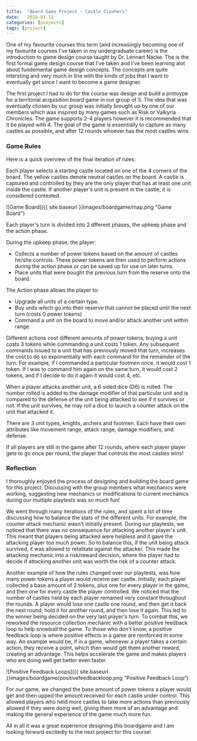 ```yaml
---
title:  "Board Game Project - Castle Clashers"
date:   2016-01-11
categories: [projects]
tags: [project]
---
```


One of my favourite courses this term (and increasingly becoming one of my favourite courses I've taken in my undergraduate career) is the introduction to game design course taught by Dr. Lennart Nacke. The is the first formal game design course that I've taken and I've been learning alot about fundemental game design concepts. The concepts are quite intersting and very much in line with the kinds of jobs that I want to eventually get since I want to become a game designer.

The first project I had to do for the course was design and build a protoype for a territorial acquisition board game in our group of 5. The idea that was eventually chosen by our group was initially brought up by one of our members which was inspired by many games such as Risk or Valkyria Chronicles. The game supports 2-4 players however it is recommended that it be played with 4. The goal of the game is essentially to capture as many castles as possible, and after 12 rounds whoever has the most castles wins. 

### Game Rules

Here is a quick overview of the final iteration of rules:

Each player selects a starting castle located on one of the 4 corners of the board. The yellow castles denote neutral castles on the board. A castle is captured and controlled by they are the only player that has at least one unit inside the castle. If another player's unit is present in the castle, it is considered contested.

![Game Board]({{ site.baseurl }}images/boardgame/map.png "Game Board")


Each player's turn is divided into 2 dfferent phases, the upkeep phase and the action phase.

During the upkeep phase, the player:

+ Collects a number of power tokens based on the amount of castles he/she controls. These power tokens are then used to perform actions during the action phase or can be saved up for use on later turns.
+ Place units that were bought the previous turn from the reserve onto the board.


The Action phase allows the player to:

+ Upgrade all units of a certain type.
+ Buy units which go into their reserve that cannot be placed until the next turn (costs 0 power tokens)
+ Command a unit on the board to move and/or attack another unit within range.

Different actions cost different amounts of power tokens, buying a unit costs 3 tokens while commanding a unit costs 1 token. Any subsequent commands issued to a unit that has previously moved that turn, increases the cost to do so exponentially with each command for the remainder of the turn. For example, if I commanded a particular footmen once, it would cost 1 token. If I was to command him again on the same turn, it would cost 2 tokens, and if I decide to do it again it would cost 4, etc.

When a player attacks another unit, a 6 sided dice (D6) is rolled. The number rolled is added to the damage modifier of that particular unit and is compared to the defense of the unit being attacked to see if it survives or not. If the unit survives, he may roll a dice to launch a counter attack on the unit that attacked it.

There are 3 unit types, knights, archers and footmen. Each have their own attributes like movement range, attack range, damage modifiers, and defense.


If all players are still in the game after 12 rounds, where each player player gets to go once per round, the player that controls the most castles wins!


### Reflection

I thoroughly enjoyed the process of designing and building the board game for this project. Discussing with the group members what mechanics were working, suggesting new mechanics or modifications to current mechanics during our multiple playtests was so much fun!

We went through many iterations of the rules, and spent a lot of time discussing how to balance the stats of the different units. For example, the counter attack mechanic wasn't initially present. During our playtests, we noticed that there was no consequence for attacking another player's unit. This meant that players being attacked were helpless and it gave the attacking player too much power. So to balance this, if the unit being attack survived, it was allowed to retalitate against the attacker. This made the attacking mechanic into a risk/reward decision, where the player had to decide if attacking another unit was worth the risk of a counter attack.

Another example of how the rules changed over our playtests, was how many power tokens a player would receive per castle. Initially, each player collected a base amount of 2 tokens, plus one for every player in the game, and then one for every castle the player controlled. We noticed that the number of castles held by each player remained very constant throughout the rounds. A player would lose one castle one round, and then get it back the next round, hold it for another round, and then lose it again. This led to the winner being decided on the very last player's turn. To combat this, we reworked the resource collection mechanic with a better positive feedback loop to help snowball the game. To those who don't know, a positive feedback loop is where positive effects in a game are reinforced in some way. An example would be, if in a game, whenever a player takes a certain action, they receive a point, which then would get them another reward, creating an advantage. This helps accelerate the game and makes players who are doing well get better even faster. 


![Positive Feedback Loops]({{ site.baseurl }}images/boardgame/positivefeedbackloop.png "Positive Feedback Loop")


For our game, we changed the base amount of power tokens a player would get and then upped the amount received for each castle under control. This allowed players who held more castles to take more actions than previously allowed if they were doing well, giving them more of an advantage and making the general experience of the game much more fun.

All in all it was a great experience designing this boardgame and I am looking forward excitedly to the next project for this course!

